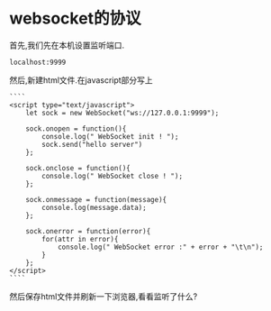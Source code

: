 # websocket的协议
首先,我们先在本机设置监听端口.

    localhost:9999

然后,新建html文件.在javascript部分写上

    ````
    <script type="text/javascript">
        let sock = new WebSocket("ws://127.0.0.1:9999");

        sock.onopen = function(){
            console.log(" WebSocket init ! ");
            sock.send("hello server")
        };

        sock.onclose = function(){
            console.log(" WebSocket close ! ");
        };

        sock.onmessage = function(message){
            console.log(message.data);
        };

        sock.onerror = function(error){
            for(attr in error){
                console.log(" WebSocket error :" + error + "\t\n");
            }
        };
    </script>
    ````

然后保存html文件并刷新一下浏览器,看看监听了什么?
